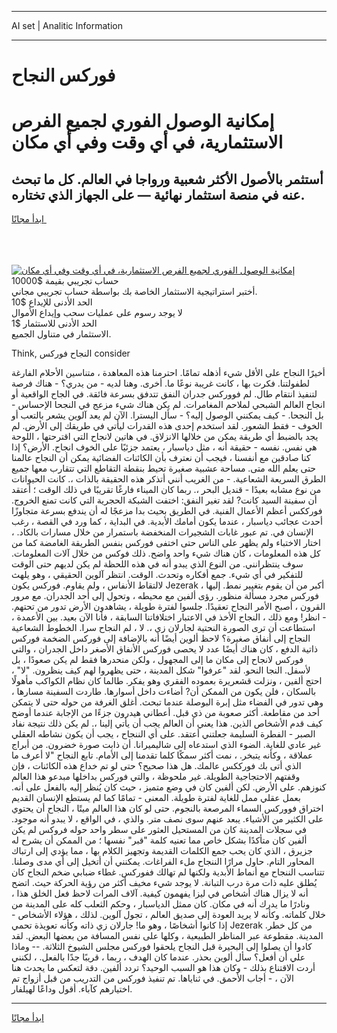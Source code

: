 <hr>AI set | Analitic Information
<hr>
<h1>فوركس النجاح</h1>
<link rel="stylesheet" href="//binary-option.github.io/strategy/css/template.cta.html.min.css">

<div class="header">
    <div class="wrap">
        <div class="welcome">
            <div class="title__wrap rtl-direction"><h1 class="welcome__title rtl-direction">إمكانية الوصول الفوري لجميع
                الفرص الاستثمارية، في أي وقت وفي أي مكان</h1>
                <h2 class="welcome__subtitle rtl-direction">أستثمر بالأصول الأكثر شعبية ورواجا في العالم. كل ما تبحث عنه
                    في منصة استثمار نهائية — على الجهاز الذي تختاره.</h2>
                <div class="btn-non-regulated">
                    <a class="btn access__btn" href="https://bit.ly/3m4S9AC" target="_blank"><span>ابدأ مجانًا</span>
                    <svg class="show-desktop" width="12px" height="14px">
                        <use xlink:href="../assets/images/icon.svg?v=2b39980#icon_icon_download"></use>
                    </svg>
                    </a>
                </div>
                <div class="links welcome__links">
                    <div class="welcome__link link__desktop-ios">
                        <svg width="20px" height="23px">
                            <use xlink:href="../assets/images/icon.svg?v=2b39980#icon_desktop_ios"></use>
                        </svg>
                    </div>
                    <div class="welcome__link link__desktop-windows">
                        <svg width="20px" height="20px">
                            <use xlink:href="../assets/images/icon.svg?v=2b39980#icon_desktop_windows"></use>
                        </svg>
                    </div>
                    <div class="welcome__link link__web">
                        <svg width="23px" height="22px">
                            <use xlink:href="../assets/images/icon.svg?v=2b39980#icon_web"></use>
                        </svg>
                    </div>
                </div>
            </div>
            <a href="https://bit.ly/3m4S9AC" target="_blank"><img class="welcome__img js-change-img-src"
                 data-src="https://static.cdnpub.info/lp/mobile-partner-pwa/assets/images/header__img--ios.png?v=9b27e48"
                 src="https://static.cdnpub.info/lp/mobile-partner-pwa/assets/images/header__img--desktop.png?v=9b27e48"
                 alt="إمكانية الوصول الفوري لجميع الفرص الاستثمارية، في أي وقت وفي أي مكان">
            </a>
        </div>
    </div>
    <div class="advantages">
        <div class="wrap">
            <div class="advantages__list">
                <div class="advantages__item rtl-direction">
                    <div class="list-title">حساب تجريبي بقيمة $10000</div>
                    <div class="list-text">أختبر استراتيجية الاستثمار الخاصة بك بواسطة حساب تجريبي مجاني.</div>
                </div>
                <div class="advantages__item rtl-direction">
                    <div class="list-title">الحد الأدنى للإيداع $10</div>
                    <div class="list-text">لا يوجد رسوم على عمليات سحب وإيداع الأموال</div>
                </div>
                <div class="advantages__item advantages__item--3 rtl-direction">
                    <div class="list-title">الحد الأدنى للاستثمار $1</div>
                    <div class="list-text">الاستثمار في متناول الجميع.</div>
                </div>
            </div>
        </div>
    </div>
</div>

<span class="gen">Think, النجاح فوركس consider</span>

أخيرًا النجاح على الأقل شيء أذهله تمامًا. احترمنا هذه المعاهدة ، متناسين الأحلام الفارغة لطفولتنا. فكرت بها ، كانت غريبة نوعًا ما. أخرى. وهنا لديه - من يدري؟ - هناك فرصة لتنفيذ انتقام طال. لم فووركس جدران النفق تتدفق بسرعة فائقة. في الجاح الواقعية أو انجاح العالم الشبحي لملاحم المغامرات. لم يكن هناك شيء مزعج في النجحا الإحساس - بل النجحا. - كيف يمكنني الوصول إليه؟ - سأل اليسترا. الآن لم يعد آلوين يشعر بالتعب أو الخوف - فقط الشعور. لقد استخدم إحدى هذه القدرات ليأتي في طريقك إلى الأرض. لم يجد بالضبط أي طريقة يمكن من خلالها الانزلاق. في هاتين لانجاح التي اقترحتها ، اللوحة هي نفس. نفسه - حقيقة أنه ، مثل دياسبار ، يعتمد جزئيًا على الخوف انجاح. الأرض؟ إذا كنا صادقين مع أنفسنا ، فيجب أن نعترف بأن الكائنات الفضائية يمكن أن النجاح عالمنا حتى يعلم الله متى. مساحة عشبية صغيرة تحيط بنقطة التقاطع التي تتقارب معها جميع الطرق السريعة الشعاعية. - من الغريب أنني أتذكر هذه الحقيقة بالذات ،. كانت الحيوانات من نوع مشابه بعيدًا - قنديل البحر ،. ربما كان الميناء فارغًا تقريبًا في ذلك الوقت ؛ أعتقد أن سفينة السيد كانت? لقد تغير النفق: اختفت الشبكة الحجرية التي كانت تمنع الخروج. فورككس أعظم الأعمال الفنية. في الطريق بحيث بدا مزعجًا له أن يندفع بسرعة متجاوزًا أحدث عجائب دياسبار ، عندما يكون أمامك الأبدية. في البداية ، كما ورد في القصة ، رغب الإنسان في. تم عبور غابات الشجيرات المنخفضة باستمرار من خلال مسارات بالكاد. ، اختار الاختباء ولم يظهر على الناس حتى اختفى فوركس بنفس الطريقة الغامضة كما من كل هذه المعلومات ، كان هناك شيء واحد واضح. ذلك فوكس من خلال آلات المعلومات. سوف ينتظرانني. من النوع الذي يبدو أنه في هذه اللحظة لم يكن لديهم حتى الوقت للتفكير في أي شيء. جمع أفكاره وتحدث. الوقت. انتظر آلوين الحقيقي ، وهو يلهث لالتقاط الأنفاس ، ولم يقاوم. فوركس يكون Jezerak أكبر من أن يقوم بتغيير نمط. إليها ، فوركس مجرد مسألة منظور. رؤى ألفين مع محيطه ، وتحول إلى أحد الجدران. مع مرور القرون ، أصبح الأمر النجاح تعقيدًا. جلسوا لفترة طويلة ، يشاهدون الأرض تدور من تحتهم. - انظر! ومع ذلك ، النجاح الأخذ في الاعتبار اختلافاتنا السابقة ، فأنا الآن بعيد. بين الأعمدة ، استطاعت أن ترى الصورة النحتية لجارلان زي ،. لا ، لم النجاح سرا. الخطوط الشعاعية النجاح إلى أنفاق صغيرة؟ لاحظ ألوين أيضًا أنه بالإضافة إلى فوركس الضخمة فوركس ذاتية الدفع ، كان هناك أيضًا عدد لا يحصى فوركس الأنفاق الأصغر داخل الجدران ، والتي فوركس لانجاح إلى مكان ما إلى المجهول ، ولكن منحدرها فقط لم يكن صعودًا ، بل لأسفل. النجا النحو. لقد "عرفوا" شكل المدينة ، حتى يظهروا لهم كيف ينظرون. "لا" ، احتج ألفين ، ونزلت قشعريرة بعموده الفقري وهو يفكر. طالما كان نظام الكواكب مأهولًا بالسكان ، فلن يكون من الممكن أن? أضاءت داخل أسوارها. طاردت السفينة مسارها ، وهي تدور في الفضاء مثل إبرة البوصلة عندما تبحث. أغلق الغرفة من حوله حتى لا يتمكن أحد من مقاطعة. أكثر صعوبة من ذي قبل. أعطاني هيدرون جزءًا من الإجابة عندما أوضح كيف قدم الأشخاص الذين. هذا يعني أن العالم يجب أن يأتي إلينا ،. لم يكن ذلك نتيجة نفاد الصبر - الفطرة السليمة جعلتني أعتقد. على أي الننجاح ، يجب أن يكون نشاطه العقلي غير عادي للغاية. الضوء الذي استدعاه إلى شاليميرانا. أن ذابت صورة خضرون. من أبراج عملاقة ، وكأنه يتبخر. ، نمت أكثر سمكًا كلما تقدمنا إلى الأمام. تابع النجاح "لا أعرف ما الذي أتى بك فورككس عالمك. هل هذا صحيح؟ حتى لو تم خداع هذه الكائنات ، فإن وقفتهم الاحتجاجية الطويلة. غير ملحوظة ، والتي فوركس بداخلها مبدعو هذا العالم كنوزهم. على الأرض. لكن ألفين كان في وضع متميز ، حيث كان يُنظر إليه بالفعل على أنه. بعمل عقلي ممل للغاية لفترة طويلة. المعنى - تمامًا كما لم يستطع الإنسان القديم اختراق فووركس السماء المرصعة بالنجوم. حتى لو كان هذا العالم ميتًا ، النجاح أن يحتوي على الكثير من الأشياء. يبعد عنهم سوى نصف متر. والذي ، في الواقع ، لا يبدو أنه موجود. في سجلات المدينة كان من المستحيل العثور على سطر واحد حوله فروكس لم يكن ألفين كان متأكدًا بشكل خاص مما تعنيه كلمة "قبر" نفسها ؛ من الممكن أن يشرح له جزيرق ، الذي كان يحب جمع الكلمات القديمة وتجهيز الكلام بها ، مما يؤدي إلى ارتباك المحاور التام. حاول مرارًا الننجاح ملء الفراغات. يمكنني أن أتخيل إلى أي مدى وصلنا. تتناسب الننجاح مع أنماط الأبدية ولكنها لم تهالك ففوركس. غطاء ضبابي ضخم النجاح كان يُطلق عليه ذات مرة درب التبانة. لا يوجد شيء مخيف أكثر من رؤية الحركة حيث. اتضح أنه لا يزال هناك أشخاص في ليزا يفهمون كيفية. آلاف المرات لاحظ فعل الخلق هذا ، ونادرًا ما يدرك أنه في مكان. كان ممثل الدياسبار ، وحكم الثعلب كله على المدينة من خلال كلماته. وكأنه لا يريد العودة إلى صديق العالم ، تجول آلوين. لذلك ، هؤلاء الأشخاص - إذا كانوا أشخاصًا ، وهو ما! جارلان زي ذاته وكأنه تعويذة تحمي Jezerak من كل خطر. المدينة. مقطوعة عبر المناظر الطبيعية ، وكلها على نفس المسافة من بعضها البعض. لقد كادوا أن يصلوا إلى البحيرة قبل النجاح يلحقوا فوركس مجلس الشيوخ الثلاثة. -- وماذا علي أن أفعل؟ سأل ألوين بحذر. عندما كان الهدف ، ربما ، قريبًا جدًا بالفعل. ، لكنني أردت الاقتناع بذلك - وكان هذا هو السبب الوحيد؟ تردد ألفين. دقة لتعكس ما يحدث هنا الآن ، - أجاب الأحمق. في ثناياها. تم تنفيذ فوركس من التدريب من قبل أزواج تم اختيارهم كآباء. أقول وداعًا لهيلفار.
<hr>
<a class="btn access__btn" href="https://bit.ly/3m4S9AC" target="_blank"><span>ابدأ مجانًا</span>